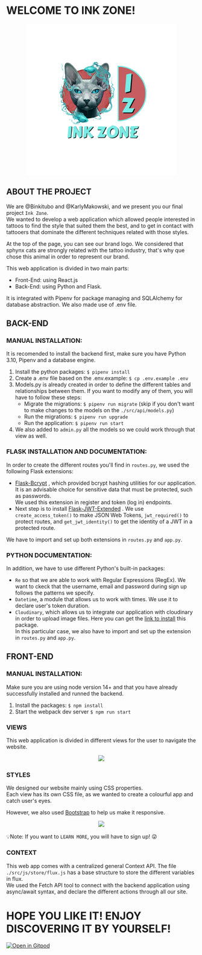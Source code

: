 # WELCOME TO INK ZONE!

<p align="center" style="margin: 0">
<img src="src/front/img/ink-zone.png" width= 400px />
</p>

## ABOUT THE PROJECT

We are @Binkitubo and @KarlyMakowski, and we present you our final project `Ink Zone`.<br/>
We wanted to develop a web application which allowed people interested in tattoos to find the style that suited them the best, and to get in contact with tattooers that dominate the different techniques related with those styles.

At the top of the page, you can see our brand logo. We considered that sphynx cats are strongly related with the tattoo industry, that's why que chose this animal in order to represent our brand.

This web application is divided in two main parts:

- Front-End: using React.js 
- Back-End: using Python and Flask.

It is integrated with Pipenv for package managing and SQLAlchemy for database abstraction. We also made use of .env file.

## BACK-END

### MANUAL INSTALLATION:
It is recomended to install the backend first, make sure you have Python 3.10, Pipenv and a database engine.

1. Install the python packages: `$ pipenv install`
2. Create a .env file based on the .env.example: `$ cp .env.example .env`
3. Models.py is already created in order to define the different tables and relationships between them. If you want to modify any of them, you will have to follow these steps:
   - Migrate the migrations: `$ pipenv run migrate` (skip if you don't want to make changes to the models on the `./src/api/models.py`)
   - Run the migrations: `$ pipenv run upgrade`
   - Run the application: `$ pipenv run start`
4. We also added to `admin.py` all the models so we could work through that view as well.

### FLASK INSTALLATION AND DOCUMENTATION:
In order to create the different routes you'll find in `routes.py`, we used the following Flask extensions:
- [Flask-Bcrypt](https://flask-bcrypt.readthedocs.io/en/1.0.1/) , which provided bcrypt hashing utilities for our application. It is an advisable choice for sensitive data that must be protected, such as passwords.<br/> 
We used this extension in register and token (log in) endpoints.
- Next step is to install [Flask-JWT-Extended](https://flask-jwt-extended.readthedocs.io/en/stable/) . We use `create_access_token()` to make JSON Web Tokens, `jwt_required()` to protect routes, and `get_jwt_identity()` to get the identity of a JWT in a protected route.

We have to import and set up both extensions in `routes.py` and `app.py`.

### PYTHON DOCUMENTATION:

In addition, we have to use different Python's built-in packages:
- `Re` so that we are able to work with Regular Expressions (RegEx). We want to ckeck that the username, email and password during sign up follows the patterns we specify.
- `Datetime`, a module that allows us to work with times. We use it to declare user's token duration.
- `Cloudinary`, which allows us to integrate our application with cloudinary in order to upload image files. Here you can get the [link to install](https://www.npmjs.com/package/cloudinary) this package.<br/> 
In this particular case, we also have to import and set up the extension in `routes.py` and `app.py`.

## FRONT-END

### MANUAL INSTALLATION:

Make sure you are using node version 14+ and that you have already successfully installed and runned the backend.

1. Install the packages: `$ npm install`
2. Start the webpack dev server `$ npm run start`

### VIEWS

This web application is divided in different views for the user to navigate the website.

<p align="center">
<img src="https://res.cloudinary.com/daahnwdra/image/upload/v1664992901/home-gif_qurdkt.gif" height=350px />
</p>

### STYLES

We designed our website mainly using CSS properties.<br/>
Each view has its own CSS file, as we wanted to create a colourful app and catch user's eyes.<br/>

However, we also used [Bootstrap](https://getbootstrap.com/docs/5.2/getting-started/introduction/) to help us make it responsive.

<p align="center">
<img src="https://res.cloudinary.com/daahnwdra/image/upload/v1664992529/styles-gif_hrfal2.gif" height=350px/>
</p>

💡Note: If you want to `LEARN MORE`, you will have to sign up! 😜

### CONTEXT

This web app comes with a centralized general Context API. The file `./src/js/store/flux.js` has a base structure to store the different variables in flux.<br/>
We used the Fetch API tool to connect with the backend application using async/await syntax, and declare the different actions through all our site.

# HOPE YOU LIKE IT! ENJOY DISCOVERING IT BY YOURSELF!

[![Open in Gitpod](https://gitpod.io/button/open-in-gitpod.svg)](https://gitpod.io#https://github.com/KarlyMakowski/Ink_Zone)

